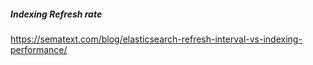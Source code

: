 ##### Indexing Refresh rate
https://sematext.com/blog/elasticsearch-refresh-interval-vs-indexing-performance/
